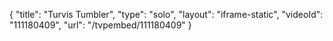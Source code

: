 {
    "title": "Turvis Tumbler",
    "type": "solo",
    "layout": "iframe-static",
    "videoId": "111180409",
    "url": "\/tvpembed\/111180409"
}